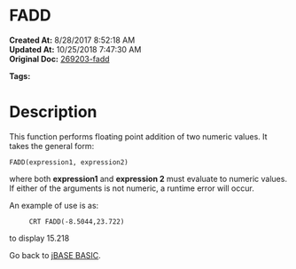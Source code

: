 # FADD

**Created At:** 8/28/2017 8:52:18 AM  
**Updated At:** 10/25/2018 7:47:30 AM  
**Original Doc:** [269203-fadd](https://docs.jbase.com/36868-jbase-basic/269203-fadd)  

**Tags:**
<badge text='floating point operations' vertical='middle' />
<badge text='mathematical operations' vertical='middle' />

# Description

This function performs floating point addition of two numeric values. It takes the general form:

```
FADD(expression1, expression2)
```

where both **expression1** and **expression 2** must evaluate to numeric values. If either of the arguments is not numeric, a runtime error will occur.

An example of use is as:

```
     CRT FADD(-8.5044,23.722)
```

to display 15.218



Go back to [jBASE BASIC](263498-jbase-basic).
